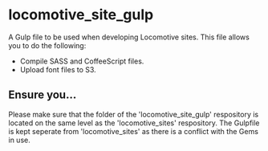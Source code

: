 locomotive_site_gulp
====================

A Gulp file to be used when developing Locomotive sites.  This file allows you to do the following:

* Compile SASS and CoffeeScript files.
* Upload font files to S3.

## Ensure you...

Please make sure that the folder of the 'locomotive_site_gulp' respository is located on the same level as the 'locomotive_sites' respository.  The Gulpfile is kept seperate from 'locomotive_sites' as there is a conflict with the Gems in use.


